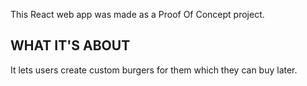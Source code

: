 This React web app was made as a Proof Of Concept project.

## WHAT IT'S ABOUT
It lets users create custom burgers for them which they can buy later.
